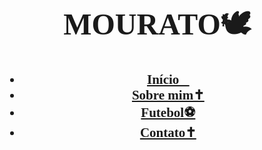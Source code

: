 <!DOCTYPE html>
<html lang="pt-br">
<head>
  <meta charset="UTF-8">
  <meta name="viewport" content="width=device-width, initial-scale=1.0">
  <link rel="stylesheet" href="style.css">
  <link rel="stylesheet" href="https://fonts.googleapis.com/css?family=Roboto">
</head>
<body>
  <h1>
    <p align="center">
        <FONT FACE="Garamond"><font size="300px">MOURATO🕊</font>
    </p>
  </h1>
  <h2>
    <header>
      <nav class="menu">
        <ul>
          <li><a href target="_blank">Início📌</a></li>
          <li><a href="file:///C:/Users/User/Downloads/html.html" target="_blank">Sobre mim✝</a></li>
          <li><a href target="_blank">Futebol⚽</a></li>
          <li><a href target="_blank">Contato✝</a></li>
        </ul>
      </nav>
    </header>
  </h2>
  <div class="fundo">
    <img src="" alt="">
  </div>
</body>
</html>
